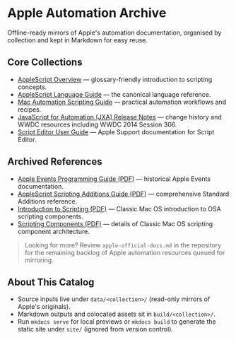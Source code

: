 # Apple Automation Archive

Offline-ready mirrors of Apple's automation documentation, organised by collection and kept in Markdown for easy reuse.

## Core Collections

- [AppleScript Overview](https://developer.apple.com/library/archive/applescript-overview/AppleScriptX.md) — glossary-friendly introduction to scripting concepts.
- [AppleScript Language Guide](https://developer.apple.com/library/archive/applescript-language-guide/introduction/ASLR_intro.md) — the canonical language reference.
- [Mac Automation Scripting Guide](https://developer.apple.com/library/archive/mac-automation-scripting-guide/index.md) — practical automation workflows and recipes.
- [JavaScript for Automation (JXA) Release Notes](https://developer.apple.com/library/archive/jxa-release-notes/Articles/Introduction.md) — change history and WWDC resources including WWDC 2014 Session 306.
- [Script Editor User Guide](https://support.apple.com/guide/script-editor/welcome/mac.md) — Apple Support documentation for Script Editor.

## Archived References

- [Apple Events Programming Guide (PDF)](https://developer.apple.com/library/archive/apple-events-programming-guide/apple-events-programming-guide.pdf) — historical Apple Events documentation.
- [AppleScript Scripting Additions Guide (PDF)](https://developer.apple.com/library/archive/applescript-scripting-additions-guide/applescript-scripting-additions-guide.pdf) — comprehensive Standard Additions reference.
- [Introduction to Scripting (PDF)](https://developer.apple.com/library/archive/introduction-to-scripting/intro-to-scripting.pdf) — Classic Mac OS introduction to OSA scripting components.
- [Scripting Components (PDF)](https://developer.apple.com/library/archive/scripting-components/scripting-components.pdf) — details of Classic Mac OS scripting component architecture.

> Looking for more? Review `apple-official-docs.md` in the repository for the remaining backlog of Apple automation resources queued for mirroring.

## About This Catalog

- Source inputs live under `data/<collection>/` (read-only mirrors of Apple's originals).
- Markdown outputs and colocated assets sit in `build/<collection>/`.
- Run `mkdocs serve` for local previews or `mkdocs build` to generate the static site under `site/` (ignored from version control).
